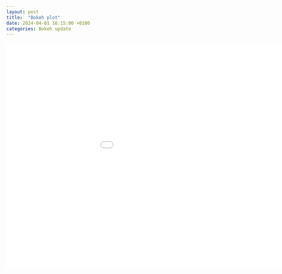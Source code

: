 ```yaml
---
layout: post
title:  "Bokeh plot"
date: 2024-04-01 16:15:00 +0100
categories: Bokeh update
---
```


<embed 
       type="text/html" 
       src="/bokeh_assignment2.html"
       width="1100"
       height="600"
       >
</embed>
